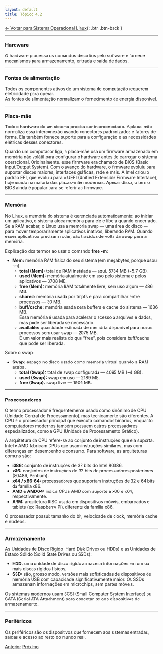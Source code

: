 ```yaml
---
layout: default 
title: Tópico 4.2
---
```


[← Voltar para Sistema Operacional Linux](/linux-essentials/01-book-lpi/Topico-04-Sistema-Operacional-Linux/){: .btn .btn-back }

---

### Hardware

O hardware processa os comandos descritos pelo software e fornece mecanismos para armazenamento, entrada e saída de dados.

---

### Fontes de alimentação

Todos os componentes ativos de um sistema de computação requerem eletricidade para operar.  
As fontes de alimentação normalizam o fornecimento de energia disponível.

---

### Placa-mãe

Todo o hardware de um sistema precisa ser interconectado. A placa-mãe normaliza essa interconexão usando conectores padronizados e fatores de forma. Ela também fornece suporte para a configuração e as necessidades elétricas desses conectores.

Quando um computador liga, a placa-mãe usa um firmware armazenado em memória não volátil para configurar o hardware antes de carregar o sistema operacional. Originalmente, esse firmware era chamado de BIOS (Basic Input/Output System). Com o avanço do hardware, o firmware evoluiu para suportar discos maiores, interfaces gráficas, rede e mais. A Intel criou o padrão EFI, que evoluiu para o UEFI (Unified Extensible Firmware Interface), hoje usado na maioria das placas-mãe modernas. Apesar disso, o termo BIOS ainda é popular para se referir ao firmware.

---

### Memória

No Linux, a memória do sistema é gerenciada automaticamente: ao iniciar um aplicativo, o sistema aloca memória para ele e libera quando encerrado. Se a RAM acabar, o Linux usa a memória swap — uma área do disco — para mover temporariamente aplicativos inativos, liberando RAM. Quando esses aplicativos precisam rodar, são trazidos de volta da swap para a memória.

Explicação dos termos ao usar o comando **free -m**:

- **Mem:** memória RAM física do seu sistema (em megabytes, porque usou -m).
    - **total (Mem):** total de RAM instalada — aqui, 5784 MB (~5,7 GB).
    - **used (Mem):** memória atualmente em uso pelo sistema e pelos aplicativos — 3708 MB.
    - **free (Mem):** memória RAM totalmente livre, sem uso algum — 486 MB.
    - **shared:** memória usada por tmpfs e para compartilhar entre processos — 30 MB.
    - **buff/cache:** memória usada para buffers e cache do sistema — 1636 MB.  
      Essa memória é usada para acelerar o acesso a arquivos e dados, mas pode ser liberada se necessário.
    - **available:** quantidade estimada de memória disponível para novos processos sem usar swap — 2075 MB.  
      É um valor mais realista do que “free”, pois considera buff/cache que pode ser liberada.

Sobre o swap:

- **Swap:** espaço no disco usado como memória virtual quando a RAM acaba.
    - **total (Swap):** total de swap configurada — 4095 MB (~4 GB).
    - **used (Swap):** swap em uso — 2189 MB.
    - **free (Swap):** swap livre — 1906 MB.

---

### Processadores

O termo processador é frequentemente usado como sinônimo de CPU (Unidade Central de Processamento), mas tecnicamente são diferentes. A CPU é o processador principal que executa comandos binários, enquanto computadores modernos também possuem outros processadores especializados, como a GPU (Unidade de Processamento Gráfico).

A arquitetura da CPU refere-se ao conjunto de instruções que ela suporta. Intel e AMD fabricam CPUs que usam instruções similares, mas com diferenças em desempenho e consumo. Para software, as arquiteturas comuns são:

- **i386:** conjunto de instruções de 32 bits do Intel 80386.
- **x86:** conjuntos de instruções de 32 bits de processadores posteriores (80486, Pentium).
- **x64 / x86-64:** processadores que suportam instruções de 32 e 64 bits da família x86.
- **AMD e AMD64:** indica CPUs AMD com suporte a x86 e x64, respectivamente.
- **ARM:** arquitetura RISC usada em dispositivos móveis, embarcados e tablets (ex: Raspberry Pi), diferente da família x86.

O processador possui: tamanho do bit, velocidade de clock, memória cache e núcleos.

---

### Armazenamento

As Unidades de Disco Rígido (Hard Disk Drives ou HDDs) e as Unidades de Estado Sólido (Solid State Drives ou SSDs):

- **HDD:** uma unidade de disco rígido armazena informações em um ou mais discos rígidos físicos.
- **SSD:** são, grosso modo, versões mais sofisticadas de dispositivos de memória USB com capacidade significativamente maior. Os SSDs armazenam informações em microchips, sem partes móveis.

Os sistemas modernos usam SCSI (Small Computer System Interface) ou SATA (Serial ATA Attachment) para conectar-se aos dispositivos de armazenamento.

---

### Periféricos

Os periféricos são os dispositivos que fornecem aos sistemas entradas, saídas e acesso ao resto do mundo real.

<div class="nav-buttons two-buttons">
  <a href="/linux-essentials/01-book-lpi/Topico-04-Sistema-Operacional-Linux/4.1-EscolhendoUmSistemaOperacional" class="btn btn-back">Anterior</a>
  <a href="/linux-essentials/01-book-lpi/Topico-04-Sistema-Operacional-Linux/4.3-OndeArmazenamosDados" class="btn btn-back">Próximo</a>
</div>
